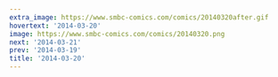 ```yaml
---
extra_image: https://www.smbc-comics.com/comics/20140320after.gif
hovertext: '2014-03-20'
image: https://www.smbc-comics.com/comics/20140320.png
next: '2014-03-21'
prev: '2014-03-19'
title: '2014-03-20'
---
```

